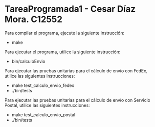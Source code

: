# TareaProgramada1 - Cesar Díaz Mora. C12552

Para compilar el programa, ejecute la siguiente instrucción:

- make

Para ejecutar el programa, utilice la siguiente instrucción:

- bin/calculoEnvio

Para ejecutar las pruebas unitarias para el cálculo de envío con FedEx, utilice las siguientes instrucciones:

- make test_calculo_envio_fedex
- ./bin/tests

Para ejecutar las pruebas unitarias para el cálculo de envío con Servicio Postal, utilice las siguientes instrucciones:

- make test_calculo_envio_postal
- ./bin/tests


